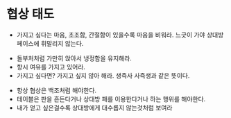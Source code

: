 # 협상 태도

* 가지고 싶다는 마음, 초조함, 간절함이 있을수록 마음을 비워라. 느긋이 가야 상대방 페이스에 휘말리지 않는다.
 + 돌부처처럼 가만히 앉아서 냉정함을 유지해라.
 + 항시 여유를 가지고 있어라.
 + 가지고 싶다면? 가지고 싶지 않아 해라. 생즉사 사즉생과 같은 뜻이다. 
* 항상 협상은 백조처럼 해야한다.
* 테이블은 판을 흔든다거나 상대방 패를 이용한다거나 하는 행위를 해야한다.
* 내가 얻고 싶은걸수록 상대방에게 대수롭지 않는것처럼 보여라
